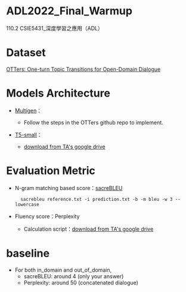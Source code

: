 # ADL2022_Final_Warmup
110.2 CSIE5431_深度學習之應用（ADL）


# Dataset

[OTTers: One-turn Topic Transitions for Open-Domain Dialogue](https://github.com/karinseve/OTTers)



# Models Architecture

- [Multigen](https://github.com/cdjhz/multigen)：

    - Follow the steps in the OTTers github repo to implement.

- [T5-small](https://github.com/google-research/text-to-text-transfer-transformer)：

    - [download from TA's google drive](https://drive.google.com/drive/folders/1w3dlUWpFTQz5EVVeKdIM_5bmKTsJsdGu)



# Evaluation Metric

- N-gram matching based score：[sacreBLEU](https://github.com/mjpost/sacrebleu)

        sacrebleu reference.txt -i prediction.txt -b -m bleu -w 3 --lowercase 


- Fluency score：Perplexity

    - Calculation script：[download from TA's google drive](https://drive.google.com/drive/folders/1w3dlUWpFTQz5EVVeKdIM_5bmKTsJsdGu)



# baseline

- For both in_domain and out_of_domain,
    - sacreBLEU: around 4 (only your answer)
    - Perplexity: around 50 (concatenated dialogue)
